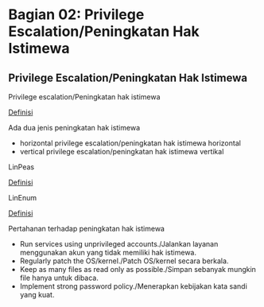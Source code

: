 # Bagian 02: Privilege Escalation/Peningkatan Hak Istimewa

##  Privilege Escalation/Peningkatan Hak Istimewa

Privilege escalation/Peningkatan hak istimewa

[Definisi](../definitions/definitions_P.md#privilege-escalation)

Ada dua jenis peningkatan hak istimewa

- horizontal privilege escalation/peningkatan hak istimewa horizontal
- vertical privilege escalation/peningkatan hak istimewa vertikal

LinPeas

[Definisi](../definitions/definitions_L.md#linpeas)

LinEnum

[Definisi](../definitions/definitions_L.md#linenum)

Pertahanan terhadap peningkatan hak istimewa

- Run services using unprivileged accounts./Jalankan layanan menggunakan akun yang tidak memiliki hak istimewa.
- Regularly patch the OS/kernel./Patch OS/kernel secara berkala.
- Keep as many files as read only as possible./Simpan sebanyak mungkin file hanya untuk dibaca.
- Implement strong password policy./Menerapkan kebijakan kata sandi yang kuat.
